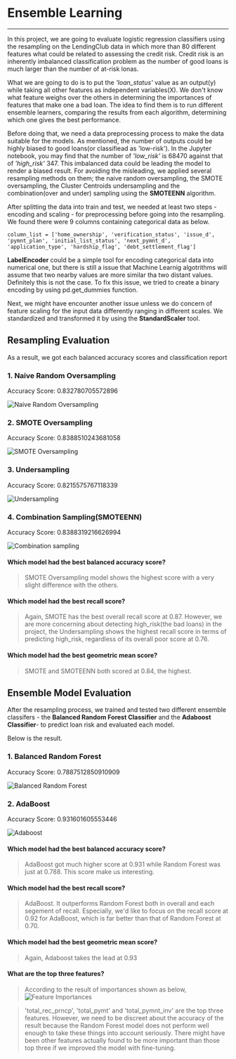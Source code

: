 # Ensemble Learning
---


In this project, we are going to evaluate logistic regression classifiers using the resampling on the LendingClub data in which more than 80 different features what could be related to assessing the credit risk. Credit risk is an inherently imbalanced classification problem as the number of good loans is much larger than the number of at-risk lonas.

What we are going to do is to put the *'loan_status'* value as an output(y) while taking all other features as independent variables(X). We don't know what feature weighs over the others in determining the importances of features that make one a bad loan. The idea to find them is to run different ensemble learners, comparing the results from each algorithm, determining which one gives the best performance.

Before doing that, we need a data preprocessing process to make the data suitable for the models. As mentioned, the number of outputs could be highly biased to good loans(or classifiead as 'low-risk'). In the Jupyter notebook, you may find that the number of *'low_risk'* is 68470 against that of *'high_risk'* 347. This imbalanced data could be leading the model to render a biased result. For avoiding the misleading, we applied several resampling methods on them; the naive random oversampling, the SMOTE oversampling, the Cluster Centroids undersampling and the combination(over and under) sampling using the **SMOTEENN** algorithm.

After splitting the data into train and test, we needed at least two steps - encoding and scaling - for preprocessing before going into the resampling. We found there were 9 columns containing categorical data as below.

```column_list = ['home_ownership', 'verification_status', 'issue_d', 'pymnt_plan', 'initial_list_status', 'next_pymnt_d', 'application_type', 'hardship_flag', 'debt_settlement_flag']```

**LabelEncoder** could be a simple tool for encoding categorical data into numerical one, but there is still a issue that Machine Learnig algotrithms will assume that two nearby values are more similar tha two distant values. Definitely this is not the case. To fix this issue, we tried to create a binary encoding by using pd.get_dummies function. 

Next, we might have encounter another issue unless we do concern of feature scaling for the input data differently ranging in different scales. We standardized and transformed it by using the **StandardScaler** tool.

## Resampling Evaluation

As a result, we got each balanced accuracy scores and classification report

### 1. Naive Random Oversampling   
   Accuracy Score: 0.832780705572896

![Naive Random Oversampling](images\naive_random_oversampling.png)      

### 2. SMOTE Oversampling   
   Accuracy Score: 0.8388510243681058

![SMOTE Oversampling](images/SMOTE.png)   

### 3. Undersampling   
   Accuracy Score: 0.8215575767118339

![Undersampling](images/undersampling.png)   

### 4. Combination Sampling(SMOTEENN)   
   Accuracy Score: 0.8388319216626994

![Combination sampling](images/combination_sampling.png)   


#### Which model had the best balanced accuracy score?   

> SMOTE Oversampling model shows the highest score with a very slight difference with the others.

#### Which model had the best recall score?   
> Again, SMOTE has the best overall recall score at 0.87. However, we are more concerning about detecting high_risk(the bad loans) in the project, the Undersampling shows the highest recall score in terms of predicting high_risk, regardless of its overall poor score at 0.76.

#### Which model had the best geometric mean score?    

> SMOTE and SMOTEENN both scored at 0.84, the highest.

## Ensemble Model Evaluation

After the resampling process, we trained and tested two different ensemble classifers - the **Balanced Random Forest Classifier** and the **Adaboost Classifier**- to predict loan risk and evaluated each model. 

Below is the result.

### 1. Balanced Random Forest   
   Accuracy Score: 0.7887512850910909

![Balanced Random Forest](images/Randomforest.png)      

### 2. AdaBoost   
   Accuracy Score: 0.931601605553446

![Adaboost](images/adaboost.png)   


#### Which model had the best balanced accuracy score?    
> AdaBoost got much higher score at 0.931 while Random Forest was just at 0.788. This score make us interesting.

#### Which model had the best recall score?    
> AdaBoost. It outperforms Random Forest both in overall and each segement of recall. Especially, we'd like to focus on the recall score at 0.92 for AdaBoost, which is far better than that of Random Forest at 0.70.

#### Which model had the best geometric mean score?   
> Again, Adaboost takes the lead at 0.93

#### What are the top three features?   
> According to the result of importances shown as below,
![Feature Importances](images/feature_importance.png)    

> 'total_rec_prncp', 'total_pymt' and 'total_pymnt_inv' are the top three features. However, we need to be discreet about the accuracy of the result because the Random Forest model does not perform well enough to take these things into account seriously. There might have been other features actually found to be more important than those top three if we improved the model with fine-tuning.
 



